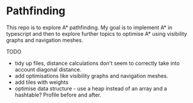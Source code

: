 ﻿# Pathfinding

This repo is to explore A* pathfinding. My goal is to implement A* in typescript and then to explore further topics to optimise A* using visibility graphs and navigation meshes.

TODO

- tidy up files, distance calculations don't seem to correctly take into account diagonal distance.
- add optimisations like visibility graphs and navigation meshes.
- add tiles with weights
- optimise data structure - use a heap instead of an array and a hashtable? Profile before and after.
